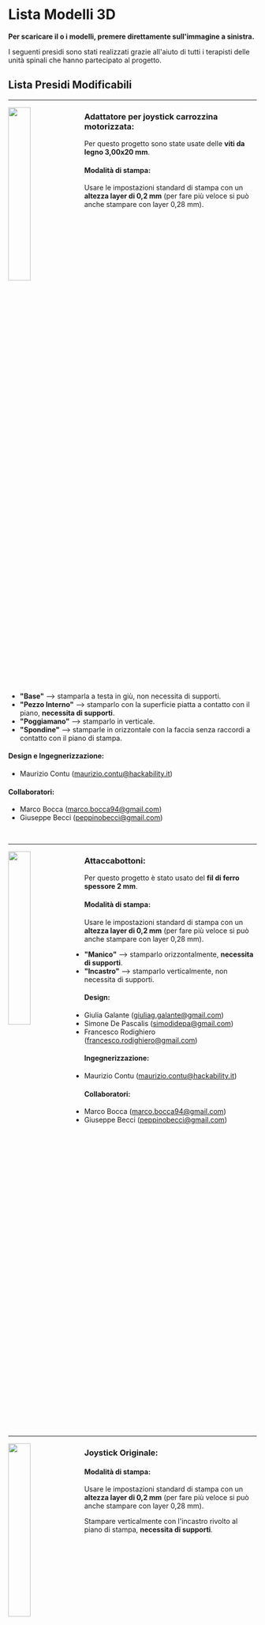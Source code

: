 
# Lista Modelli 3D

**Per scaricare il o i modelli, premere direttamente sull'immagine a sinistra.**

I seguenti presidi sono stati realizzati grazie all'aiuto di tutti i terapisti delle unità spinali che hanno partecipato al progetto.

## Lista Presidi Modificabili

---


[<img align="left" src="anteprime_presidi/adattatore_joystick.png" width="30%">][file_adattatore_joystick] 


### Adattatore per joystick carrozzina motorizzata:

Per questo progetto sono state usate delle **viti da legno 3,00x20 mm**.

#### Modalità di stampa:

Usare le impostazioni standard di stampa con un **altezza layer di 0,2 mm** (per fare più veloce si può anche stampare con layer 0,28 mm).

<br clear="left"/>

- **"Base"** --> stamparla a testa in giù, non necessita di supporti.
- **"Pezzo Interno"** --> stamparlo con la superficie piatta a contatto con il piano, **necessita di supporti**.
- **"Poggiamano"** --> stamparlo in verticale.
- **"Spondine"** --> stamparle in orizzontale con la faccia senza raccordi a contatto con il piano di stampa.

#### Design e Ingegnerizzazione:

- Maurizio Contu  (maurizio.contu@hackability.it)

#### Collaboratori:

- Marco Bocca (marco.bocca94@gmail.com)
- Giuseppe Becci (peppinobecci@gmail.com)

<br clear="left"/>

---

[<img align="left" src="anteprime_presidi/attaccabottoni.png" width="30%">][file_aattaccabottoni] 
### Attaccabottoni:

Per questo progetto è stato usato del **fil di ferro spessore 2 mm**.

#### Modalità di stampa:

Usare le impostazioni standard di stampa con un **altezza layer di 0,2 mm** (per fare più veloce si può anche stampare con layer 0,28 mm).

- **"Manico"** --> stamparlo orizzontalmente, **necessita di supporti**.
- **"Incastro"** --> stamparlo verticalmente, non necessita di supporti.

#### Design:

- Giulia Galante  (giuliag.galante@gmail.com)
- Simone De Pascalis (simodidepa@gmail.com)
- Francesco Rodighiero (francesco.rodighiero@gmail.com)

#### Ingegnerizzazione:

- Maurizio Contu (maurizio.contu@hackability.it)

#### Collaboratori:

- Marco Bocca (marco.bocca94@gmail.com)
- Giuseppe Becci (peppinobecci@gmail.com)

<br clear="left"/>

---

[<img align="left" src="anteprime_presidi/joystick_originale.png" width="30%">][file_joystick_originale] 
### Joystick Originale:

#### Modalità di stampa:

Usare le impostazioni standard di stampa con un **altezza layer di 0,2 mm** (per fare più veloce si può anche stampare con layer 0,28 mm).

Stampare verticalmente con l'incastro rivolto al piano di stampa, **necessita di supporti**.

<br clear="left"/>

#### Design e Ingegnerizzazione:

- Maurizio Contu  (maurizio.contu@hackability.it)

#### Collaboratori:

- Marco Bocca (marco.bocca94@gmail.com)
- Giuseppe Becci (peppinobecci@gmail.com)

<br clear="left"/>

---

[<img align="left" src="anteprime_presidi/joystick_sfera.png" width="30%">][file_joystick_sfera] 
### Joystick Sfera:

#### Modalità di stampa:

Usare le impostazioni standard di stampa con un **altezza layer di 0,2 mm** (per fare più veloce si può anche stampare con layer 0,28 mm).

Stampare verticalmente con l'incastro rivolto al piano di stampa, il modello è ottimizzato per essere stampato **senza supporti**.

<br clear="left"/>

#### Design e Ingegnerizzazione:

- Maurizio Contu  (maurizio.contu@hackability.it)

#### Collaboratori:

- Marco Bocca (marco.bocca94@gmail.com)
- Giuseppe Becci (peppinobecci@gmail.com)

<br clear="left"/>

---

[<img align="left" src="anteprime_presidi/joystick_ver2.png" width="30%">][file_joystick_ver2] 
### Joystick Versione 2:

#### Modalità di stampa:

Usare le impostazioni standard di stampa con un **altezza layer di 0,2 mm** (per fare più veloce si può anche stampare con layer 0,28 mm).

Stampare verticalmente con l'incastro rivolto al piano di stampa, il modello è ottimizzato per essere stampato **senza supporti**.

<br clear="left"/>

#### Design e Ingegnerizzazione:

- Maurizio Contu  (maurizio.contu@hackability.it)

#### Collaboratori:

- Marco Bocca (marco.bocca94@gmail.com)
- Giuseppe Becci (peppinobecci@gmail.com)

<br clear="left"/>

---

[<img align="left" src="anteprime_presidi/portaspazzola.png" width="30%">][file_portaspazzola] 
### Portaspazzola:

#### Modalità di stampa:

Usare le impostazioni standard di stampa con un **altezza layer di 0,2 mm** (per fare più veloce si può anche stampare con layer 0,28 mm).

- **"Manico"** --> stamparlo orizzontalmente, **necessita di supporti ovunque**.
- **"Portaspazzola"** --> stamparlo con la pinza per la spazzola orientata verticalmente,  **necessita di supporti solo dal piano di stampa**.

<br clear="left"/>

#### Design:

- Giulia Galante  (giuliag.galante@gmail.com)
- Simone De Pascalis (simodidepa@gmail.com)
- Francesco Rodighiero (francesco.rodighiero@gmail.com)

#### Ingegnerizzazione:

- Maurizio Contu (maurizio.contu@hackability.it)

#### Collaboratori:

- Marco Bocca (marco.bocca94@gmail.com)
- Giuseppe Becci (peppinobecci@gmail.com)

<br clear="left"/>

---

[<img align="left" src="anteprime_presidi/presidio_dito.png" width="30%">][file_presidio_dito] 
### Presidio Dito:

#### Modalità di stampa:

Usare le impostazioni standard di stampa con un **altezza layer di 0,2 mm** e **100% Riempimento**.

**Stampare orizzontalmente**, il modello **necessita di supporti generati solo dal piano di stampa**.

<br clear="left"/>

#### Design e Ingegnerizzazione:

- Maurizio Contu  (maurizio.contu@hackability.it)

#### Collaboratori:

- Marco Bocca (marco.bocca94@gmail.com)
- Giuseppe Becci (peppinobecci@gmail.com)

<br clear="left"/>

---

[<img align="left" src="anteprime_presidi/presidio_falange.png" width="30%">][file_presidio_falange]
### Presidio Falange:

#### Modalità di stampa:

Usare le impostazioni standard di stampa con un **altezza layer di 0,2 mm** e **100% Riempimento**.

**Stampare verticalmente con la punta rivolta verso il basso** a contatto con il piano di stampa, **necessita di supporti generati solo dal piano di stampa**.

<br clear="left"/>

#### Design e Ingegnerizzazione:

- Maurizio Contu  (maurizio.contu@hackability.it)

#### Collaboratori:

- Marco Bocca (marco.bocca94@gmail.com)
- Giuseppe Becci (peppinobecci@gmail.com)

<br clear="left"/>

---

[<img align="left" src="anteprime_presidi/prolunga_freni.png" width="30%">][file_prolunga_freni] 
### Prolunga Freni:

#### Modalità di stampa:

Usare le impostazioni standard di stampa con un **altezza layer di 0,2 mm** (per fare più veloce si può anche stampare con layer 0,28 mm), aumentando solo il **numero di perimetri a 4** e un **Riempimento al 15% o 20%**.

**Stampare orizzontalmente** con la superficie a contatto col piano di stampa, il modello è ottimizzato per essere stampato **senza supporti**..

<br clear="left"/>

#### Design e Ingegnerizzazione:

- Maurizio Contu  (maurizio.contu@hackability.it)

#### Collaboratori:

- Marco Bocca (marco.bocca94@gmail.com)
- Giuseppe Becci (peppinobecci@gmail.com)

<br clear="left"/>

---

[file_adattatore_joystick]: presidi_ingegnerizzati/Adattatore_Joystick_rev_1.4.f3d?raw=true
[file_aattaccabottoni]: presidi_ingegnerizzati/Attaccabottoni_rev_1.0.f3d?raw=true
[file_joystick_originale]: presidi_ingegnerizzati/Joystick_originale.f3d?raw=true
[file_joystick_sfera]: presidi_ingegnerizzati/Joystick_sfera_rev_1.0.f3d?raw=true
[file_portaspazzola]: presidi_ingegnerizzati/Portaspazzola_rev_1.0.f3d?raw=true
[file_presidio_dito]: presidi_ingegnerizzati/Presidio_dito_ver_1.1.f3d?raw=true
[file_prolunga_freni]: presidi_ingegnerizzati/Prolunga_freni_rev_1.1.f3d?raw=true
[file_presidio_falange]: presidi_ingegnerizzati/Presidio_falange_rev_1.2.f3d?raw=true
[file_joystick_ver2]: presidi_ingegnerizzati/Joystick_ver2_rev_1.2.f3d?raw=true


## Lista Modelli Non Modificabili:

I presidi in questa lista sono già in stl, vanno direttamente importati su Prusa Slicer e poi vanno divisi con il pulsante **Dividi in oggetti** che trovate in alto nella barra ozizzontale.
<!--I presidi in questa lista bisogna sempre aprirli con Autodesk Fusion 360 ed esportare direttamente i corpi in stl. -->

---

[<img align="left" src="anteprime_presidi/estensione_tagliaunghie.png" width="30%">][file_estensione_tagliaunghie] 
### Estensione Per Tagliaunghe:

#### Modalità di stampa:

#### Design:

- Giulia Galante  (giuliag.galante@gmail.com)
- Simone De Pascalis (simodidepa@gmail.com)
- Francesco Rodighiero (francesco.rodighiero@gmail.com)

<br clear="left"/>

---

[<img align="left" src="anteprime_presidi/tutore_penna.png" width="30%">][file_tutore_penna] 
### Tutore Penna:

#### Modalità di stampa:

#### Design:

- Giulia Galante  (giuliag.galante@gmail.com)
- Simone De Pascalis (simodidepa@gmail.com)
- Francesco Rodighiero (francesco.rodighiero@gmail.com)

<br clear="left"/>

---

## Lista Modelli sperimentali:

I presidi in questa lista sono sperimentali, sono forniti sia con il file f3d e sia in stl.
<!--I presidi in questa lista bisogna sempre aprirli con Autodesk Fusion 360 ed esportare direttamente i corpi in stl. -->

---

[<img align="left" src="anteprime_presidi/supporto_cucchiaio.png" width="30%">][file_supporto_cucchiaio]
### Supporto per cucchiaio:

#### Modalità di stampa:

#### Design e Ingegnerizzazione:

- Maurizio Contu  (maurizio.contu@hackability.it)

#### Cartella file stl:

[Cartella_STL](experimental/supporto_cucchiaio/stl).

<br clear="left"/>

---

[file_estensione_tagliaunghie]: presidi_non_modificabili/estensione_tagliaunghie.stl?raw=true
[file_tutore_penna]: presidi_non_modificabili/tutore_penna.stl?raw=true
[file_supporto_cucchiaio]:experimental/supporto_cucchiaio/f3d/supporto_cuccuiaio.f3d?raw=true
<!-- [adattatore_joystick]: anteprime_presidi/adattatore_joystick.png -->
